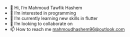 - 👋 Hi, I’m Mahmoud Tawfik Hashem
- 👀 I’m interested in programming
- 🌱 I’m currently learning new skills in flutter
- 💞️ I’m looking to collaborate on 
- 📫 How to reach me mahmoudhashem96@outlook.com

<!---
MTH96/MTH96 is a ✨ special ✨ repository because its `README.md` (this file) appears on your GitHub profile.
You can click the Preview link to take a look at your changes.
--->
